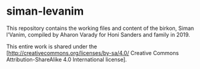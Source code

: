 # siman-levanim

This repository contains the working files and content of the birkon, Siman l'Vanim, compiled by Aharon Varady for Honi Sanders and family in 2019.

This entire work is shared under the [http://creativecommons.org/licenses/by-sa/4.0/ Creative Commons Attribution-ShareAlike 4.0 International license].
